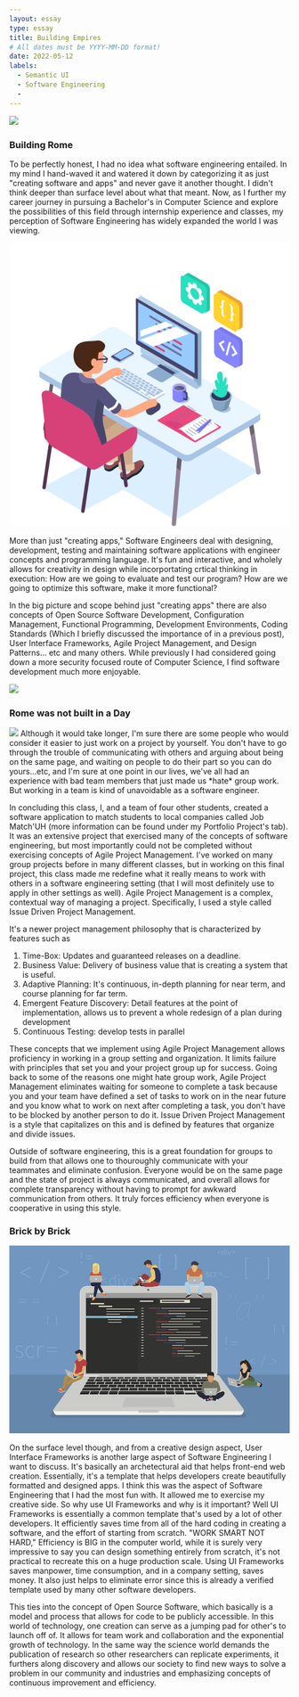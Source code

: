 ```yaml
---
layout: essay
type: essay
title: Building Empires
# All dates must be YYYY-MM-DD format!
date: 2022-05-12
labels:
  - Semantic UI
  - Software Engineering
  - 
---
```

<img class="ui large centered image" src="https://images.unsplash.com/photo-1508490471538-3b55918b83d8?ixlib=rb-1.2.1&ixid=MnwxMjA3fDB8MHxwaG90by1wYWdlfHx8fGVufDB8fHx8&auto=format&fit=crop&w=871&q=80">

### Building Rome

To be perfectly honest, I had no idea what software engineering entailed. In my mind I hand-waved it and watered it down by categorizing it as just "creating software and apps" and never gave it another thought. I didn't think deeper than surface level about what that meant. Now, as I further my career journey in pursuing a Bachelor's in Computer Science and explore the possibilities of this field through internship experience and classes, my perception of Software Engineering has widely expanded the world I was viewing. 

<img class="ui large centered image" src="../images/computer.png">

More than just "creating apps," Software Engineers deal with designing, development, testing and maintaining software applications with engineer concepts and programming language. It's fun and interactive, and wholely allows for creativity in design while incorportating crtical thinking in execution: How are we going to evaluate and test our program? How are we going to optimize this software, make it more functional? 

In the big picture and scope behind just "creating apps" there are also concepts of Open Source Software Development, Configuration Management, Functional Programming, Development Environments, Coding Standards (Which I briefly discussed the importance of in a previous post), User Interface Frameworks, Agile Project Management, and Design Patterns... etc and many others. While previously I had considered going down a more security focused route of Computer Science, I find software development much more enjoyable. 

<img class="ui large floated image" src="https://encrypted-tbn0.gstatic.com/images?q=tbn:ANd9GcTg2QNWZkbDAxCwpjCWLWm8OmrYGg87GQIWV2Kjtvl7zHZX4z4rONA7ntG3jYgglXoEJ5w&usqp=CAU">


### Rome was not built in a Day

<img class="ui small floated image" src="https://kanbanize.com/wp-content/uploads/website-images/Agile/Agility-attributes.png">
Although it would take longer, I'm sure there are some people who would consider it easier to just work on a project by yourself. You don't have to go through the trouble of communicating with others and arguing about being on the same page, and waiting on people to do their part so you can do yours...etc, and I'm sure at one point in our lives, we've all had an experience with bad team members that just made us *hate* group work. But working in a team is kind of unavoidable as a software engineer. 

In concluding this class, I, and a team of four other students, created a software application to match students to local companies called Job Match'UH (more information can be found under my Portfolio Project's tab). It was an extensive project that exercised many of the concepts of software engineering, but most importantly could not be completed without exercising concepts of Agile Project Management. I've worked on many group projects before in many different classes, but in working on this final project, this class made me redefine what it really means to work with others in a software engineering setting (that I will most definitely use to apply in other settings as well). Agile Project Management is a complex, contextual way of managing a project. Specifically, I used a style called Issue Driven Project Management. 

It's a newer project management philosophy that is characterized by features such as

1. Time-Box: Updates and guaranteed releases on a deadline.
2. Business Value: Delivery of business value that is creating a system that is useful.
3. Adaptive Planning: It's continuous, in-depth planning for near term, and course planning for far term.
4. Emergent Feature Discovery: Detail features at the point of implementation, allows us to prevent a whole redesign of a plan during development
5. Continuous Testing: develop tests in parallel

These concepts that we implement using Agile Project Management allows proficiency in working in a group setting and organization. It limits failure with principles that set you and your project group up for success. Going back to some of the reasons one might hate group work, Agile Project Management eliminates waiting for someone to complete a task because you and your team have defined a set of tasks to work on in the near future and you know what to work on next after completing a task, you don't have to be blocked by another person to do it. Issue Driven Project Management is a style that capitalizes on this and is defined by features that organize and divide issues.

Outside of software engineering, this is a great foundation for groups to build from that allows one to thouroughly communicate with your teammates and eliminate confusion. Everyone would be on the same page and the state of project is always communicated, and overall allows for complete transparency without having to prompt for awkward communication from others. It truly forces efficiency when everyone is cooperative in using this style. 

### Brick by Brick

<img class="ui tiny image" src="../images/software.jpg">

On the surface level though, and from a creative design aspect, User Interface Frameworks is another large aspect of Software Engineering I want to discuss. It's basically an archetectural aid that helps front-end web creation. Essentially, it's a template that helps developers create beautifully formatted and designed apps. I think this was the aspect of Software Engineering that I had the most fun with. It allowed me to exercise my creative side. So why use UI Frameworks and why is it important? Well UI Frameworks is essentially a common template that's used by a lot of other developers. It efficiently saves time from all of the hard coding in creating a software, and the effort of starting from scratch. "WORK SMART NOT HARD," Efficiency is BIG in the computer world, while it is surely very impressive to say you can design something entirely from scratch, it's not practical to recreate this on a huge production scale. Using UI Frameworks saves manpower, time consumption, and in a company setting, saves money. It also just helps to eliminate error since this is already a verified template used by many other software developers. 

This ties into the concept of Open Source Software, which basically is a model and process that allows for code to be publicly accessible. In this world of technology, one creation can serve as a jumping pad for other's to launch off of. It allows for team work and collaboration and the exponential growth of technology. In the same way the science world demands the publication of research so other researchers can replicate experiments, it furthers along discovery and allows our society to find new ways to solve a problem in our community and industries and emphasizing concepts of continuous improvement and efficiency.  
